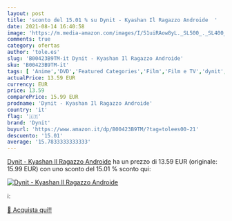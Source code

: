 ```yaml
---
layout: post
title: 'sconto del 15.01 % su Dynit - Kyashan Il Ragazzo Androide  '
date: 2021-08-14 16:40:58
image: 'https://m.media-amazon.com/images/I/51uiRAow8yL._SL500_._SL400_.jpg'
comments: true
category: ofertas
author: 'tole.es'
slug: 'B00423B9TM-it Dynit - Kyashan Il Ragazzo Androide'
sku: 'B00423B9TM-it'
tags: [ 'Anime','DVD','Featured Categories','Film','Film e TV','dynit', ]
actualPrice: 13.59 EUR
currency: EUR
price: 13.59
comparePrice: 15.99 EUR
prodname: 'Dynit - Kyashan Il Ragazzo Androide'
country: 'it'
flag: '🇮🇹'
brand: 'Dynit'
buyurl: 'https://www.amazon.it/dp/B00423B9TM/?tag=tolees00-21'
descuento: '15.01'
average: '15.7833333333333'
---
```


[Dynit - Kyashan Il Ragazzo Androide](https://www.amazon.it/dp/B00423B9TM/?tag=tolees00-21) ha un prezzo di 13.59 EUR (originale: 15.99 EUR) con uno sconto del 15.01 % sconto qui:

[![Dynit - Kyashan Il Ragazzo Androide](https://m.media-amazon.com/images/I/51uiRAow8yL._SL500_._SL400_.jpg)](https://www.amazon.it/dp/B00423B9TM/?tag=tolees00-21)

ℹ️:


[🛒 Acquista qui!!](https://www.amazon.it/dp/B00423B9TM/?tag=tolees00-21)
